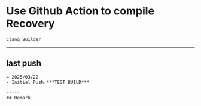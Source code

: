 # Use Github Action to compile Recovery
```
Clang Builder
```
---

## last push
```
= 2025/03/22
- Initial Push ***TEST BUILD***

-----
## Remark

